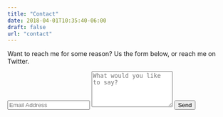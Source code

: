 ```yaml
---
title: "Contact"
date: 2018-04-01T10:35:40-06:00
draft: false
url: "contact"
---
```


Want to reach me for some reason? Us the form below, or reach me on Twitter.

<div class="py2">
  <form action="//formspree.io/contact@derekreinhardt.com" method="POST" class="form-stacked form-light">
    <input type="text" name="email" class="input mobile-block" placeholder="Email Address">
    <textarea type="text" name="content" class="input mobile-block" rows="5" placeholder="What would you like to say?"></textarea>
    <input type="submit" class="button button-blue button-big mobile-block" value="Send">
  </form>
</div>